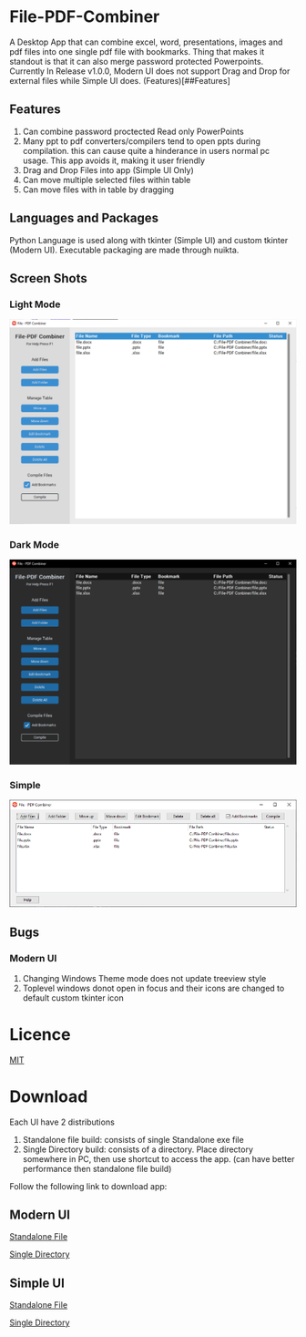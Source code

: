 # File-PDF-Combiner
A Desktop App that can combine excel, word, presentations, images and pdf files into one single pdf file with bookmarks. Thing that makes it standout is that it can also merge password protected Powerpoints. Currently In Release v1.0.0, Modern UI does not support Drag and Drop for external files while Simple UI does.
(Features)[##Features]


## Features
1. Can combine password proctected Read only PowerPoints
2. Many ppt to pdf converters/compilers tend to open ppts during compilation. this can cause quite a hinderance in users normal pc usage. This app avoids it, making it user friendly 
3. Drag and Drop Files into app (Simple UI Only)
4. Can move multiple selected files within table
5. Can move files with in table by dragging
## Languages and Packages
Python Language is used along with tkinter (Simple UI) and custom tkinter (Modern UI). Executable packaging are made through nuikta.
## Screen Shots
### Light Mode
![Light Mode ScreenShot](https://github.com/OM3R-Nazir/File-PDF-Combiner/blob/main/screenshots/light.png?raw=true)
### Dark Mode
![Dark Mode ScreenShot](https://github.com/OM3R-Nazir/File-PDF-Combiner/blob/main/screenshots/dark.png?raw=true)
### Simple
![Simple UI ScreenShot](https://github.com/OM3R-Nazir/File-PDF-Combiner/blob/main/screenshots/simple.png?raw=true)
## Bugs
### Modern UI
1. Changing Windows Theme mode does not update treeview style
2. Toplevel windows donot open in focus and their icons are changed to default custom tkinter icon
# Licence
[MIT](https://choosealicense.com/licenses/mit/)
# Download
Each UI have 2 distributions
1. Standalone file build: consists of single Standalone exe file
2. Single Directory build: consists of a directory. Place directory somewhere in PC, then use shortcut to access the app. (can have better performance then standalone file build)

Follow the following link to download app:
## Modern UI
[Standalone File](https://drive.google.com/file/d/1P7IhZrIKcxyK99tbJjjTfrIPjo7W-tvz/view?usp=share_link)

[Single Directory](https://drive.google.com/file/d/1r94SZR297Fs46VmmBQBlyT84ZQ7ziQOS/view?usp=share_link)
## Simple UI
[Standalone File](https://drive.google.com/file/d/1dq7Q1CAHapsnegXb5ZZiwN7yLDmvSr4P/view?usp=share_link)

[Single Directory](https://drive.google.com/file/d/1aIX5_UuUPHbfF5NETaTS5e8GBiKvWQXg/view?usp=share_link)
